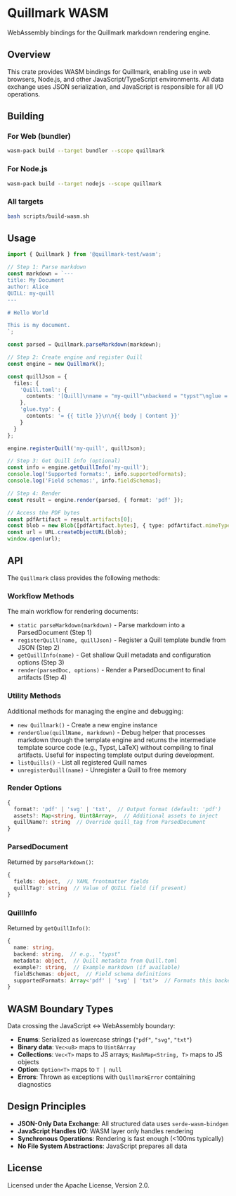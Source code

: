 # Quillmark WASM

WebAssembly bindings for the Quillmark markdown rendering engine.

## Overview

This crate provides WASM bindings for Quillmark, enabling use in web browsers, Node.js, and other JavaScript/TypeScript environments. All data exchange uses JSON serialization, and JavaScript is responsible for all I/O operations.

## Building

### For Web (bundler)

```bash
wasm-pack build --target bundler --scope quillmark
```

### For Node.js

```bash
wasm-pack build --target nodejs --scope quillmark
```

### All targets

```bash
bash scripts/build-wasm.sh
```

## Usage

```typescript
import { Quillmark } from '@quillmark-test/wasm';

// Step 1: Parse markdown
const markdown = `---
title: My Document
author: Alice
QUILL: my-quill
---

# Hello World

This is my document.
`;

const parsed = Quillmark.parseMarkdown(markdown);

// Step 2: Create engine and register Quill
const engine = new Quillmark();

const quillJson = {
  files: {
    'Quill.toml': { 
      contents: '[Quill]\nname = "my-quill"\nbackend = "typst"\nglue = "glue.typ"\ndescription = "My template"\n' 
    },
    'glue.typ': { 
      contents: '= {{ title }}\n\n{{ body | Content }}' 
    }
  }
};

engine.registerQuill('my-quill', quillJson);

// Step 3: Get Quill info (optional)
const info = engine.getQuillInfo('my-quill');
console.log('Supported formats:', info.supportedFormats);
console.log('Field schemas:', info.fieldSchemas);

// Step 4: Render
const result = engine.render(parsed, { format: 'pdf' });

// Access the PDF bytes
const pdfArtifact = result.artifacts[0];
const blob = new Blob([pdfArtifact.bytes], { type: pdfArtifact.mimeType });
const url = URL.createObjectURL(blob);
window.open(url);
```

## API

The `Quillmark` class provides the following methods:

### Workflow Methods

The main workflow for rendering documents:

- `static parseMarkdown(markdown)` - Parse markdown into a ParsedDocument (Step 1)
- `registerQuill(name, quillJson)` - Register a Quill template bundle from JSON (Step 2)
- `getQuillInfo(name)` - Get shallow Quill metadata and configuration options (Step 3)
- `render(parsedDoc, options)` - Render a ParsedDocument to final artifacts (Step 4)

### Utility Methods

Additional methods for managing the engine and debugging:

- `new Quillmark()` - Create a new engine instance
- `renderGlue(quillName, markdown)` - Debug helper that processes markdown through the template engine and returns the intermediate template source code (e.g., Typst, LaTeX) without compiling to final artifacts. Useful for inspecting template output during development.
- `listQuills()` - List all registered Quill names
- `unregisterQuill(name)` - Unregister a Quill to free memory

### Render Options

```typescript
{
  format?: 'pdf' | 'svg' | 'txt',  // Output format (default: 'pdf')
  assets?: Map<string, Uint8Array>,  // Additional assets to inject
  quillName?: string  // Override quill_tag from ParsedDocument
}
```

### ParsedDocument

Returned by `parseMarkdown()`:

```typescript
{
  fields: object,  // YAML frontmatter fields
  quillTag?: string  // Value of QUILL field (if present)
}
```

### QuillInfo

Returned by `getQuillInfo()`:

```typescript
{
  name: string,
  backend: string,  // e.g., "typst"
  metadata: object,  // Quill metadata from Quill.toml
  example?: string,  // Example markdown (if available)
  fieldSchemas: object,  // Field schema definitions
  supportedFormats: Array<'pdf' | 'svg' | 'txt'>  // Formats this backend supports
}
```

## WASM Boundary Types

Data crossing the JavaScript ↔ WebAssembly boundary:

- **Enums**: Serialized as lowercase strings (`"pdf"`, `"svg"`, `"txt"`)
- **Binary data**: `Vec<u8>` maps to `Uint8Array`
- **Collections**: `Vec<T>` maps to JS arrays; `HashMap<String, T>` maps to JS objects
- **Option**: `Option<T>` maps to `T | null`
- **Errors**: Thrown as exceptions with `QuillmarkError` containing diagnostics

## Design Principles

- **JSON-Only Data Exchange**: All structured data uses `serde-wasm-bindgen`
- **JavaScript Handles I/O**: WASM layer only handles rendering
- **Synchronous Operations**: Rendering is fast enough (<100ms typically)
- **No File System Abstractions**: JavaScript prepares all data

## License

Licensed under the Apache License, Version 2.0.
